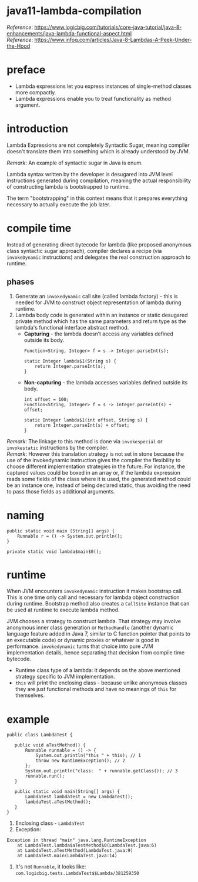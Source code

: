 # java11-lambda-compilation

_Reference_: https://www.logicbig.com/tutorials/core-java-tutorial/java-8-enhancements/java-lambda-functional-aspect.html  
_Reference_: https://www.infoq.com/articles/Java-8-Lambdas-A-Peek-Under-the-Hood

# preface
* Lambda expressions let you express instances of single-method classes 
more compactly.
* Lambda expressions enable you to treat functionality as method argument.

# introduction
Lambda Expressions are not completely Syntactic Sugar, meaning compiler 
doesn't translate them into something which is already understood by JVM.  

_Remark_: An example of syntactic sugar in Java is enum.

Lambda syntax written by the developer is desugared into JVM level 
instructions generated during compilation, meaning the actual 
responsibility of constructing lambda is bootstrapped to runtime.

The term "bootstrapping" in this context means that it prepares 
everything necessary to actually execute the job later.

# compile time
Instead of generating direct bytecode for lambda (like proposed anonymous 
class syntactic sugar approach), compiler declares a recipe 
(via `invokeDynamic` instructions) and delegates the real construction 
approach to runtime.

## phases
1. Generate an `invokedynamic` call site (called lambda factory) - this 
is needed for JVM to construct object representation of lambda during 
runtime.
1. Lambda body code is generated within an instance or static desugared 
private method which has the same parameters and return type as the 
lambda's functional interface abstract method.
	* **Capturing** - the lambda doesn’t access any variables defined outside its body.
		```
		Function<String, Integer> f = s -> Integer.parseInt(s);
		
		static Integer lambda$1(String s) {
			return Integer.parseInt(s);
		}
		```
	* **Non-capturing** - the lambda accesses variables defined outside its body.
		```
		int offset = 100;
		Function<String, Integer> f = s -> Integer.parseInt(s) + offset;
		
		static Integer lambda$1(int offset, String s) {
			return Integer.parseInt(s) + offset;
		}
		```

_Remark_: The linkage to this method is done via `invokespecial` or 
`invokestatic` instructions by the compiler.  
_Remark_: However this translation strategy is not set in stone because 
the use of the invokedynamic instruction gives the compiler the 
flexibility to choose different implementation strategies in the future. 
For instance, the captured values could be boxed in an array or, if the 
lambda expression reads some fields of the class where it is used, the 
generated method could be an instance one, instead of being declared 
static, thus avoiding the need to pass those fields as additional arguments.	

# naming
```
public static void main (String[] args) {
    Runnable r = () -> System.out.println();
}

private static void lambda$main$0();
```

# runtime
When JVM encounters `invokedynamic` instruction it makes bootstrap call. 
This is one time only call and necessary for lambda object construction 
during runtime. Bootstrap method also creates a `CallSite` instance 
that can be used at runtime to execute lambda method.

JVM chooses a strategy to construct lambda. That strategy may involve 
anonymous inner class generation or `MethodHandle` (another dynamic 
language feature added in Java 7, similar to C function pointer that 
points to an executable code) or dynamic proxies or whatever is good 
in performance. `invokedynamic` turns that choice into pure JVM 
implementation details, hence separating that decision from compile 
time bytecode.

* Runtime class type of a lambda: it depends on the above mentioned 
strategy specific to JVM implementation.
* `this` will print the enclosing class - because unlike anonymous 
classes they are just functional methods and have no meanings of 
`this` for themselves.

# example
```
public class LambdaTest {

   public void aTestMethod() {
       Runnable runnable = () -> {
           System.out.println("this " + this); // 1
           throw new RuntimeException(); // 2
       };
       System.out.println("class:  " + runnable.getClass()); // 3
       runnable.run();
   }

   public static void main(String[] args) {
       LambdaTest lambdaTest = new LambdaTest();
       lambdaTest.aTestMethod();
   }
}
```

1. Enclosing class - `LambdaTest`
1. Exception:
```
Exception in thread "main" java.lang.RuntimeException
    at LambdaTest.lambda$aTestMethod$0(LambdaTest.java:6)
    at LambdaTest.aTestMethod(LambdaTest.java:9)
    at LambdaTest.main(LambdaTest.java:14)
```
1. It's not `Runnable`, it looks like: `com.logicbig.tests.LambdaTest$$Lambda/381259350`
